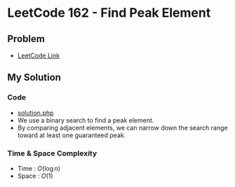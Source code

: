 # LeetCode 162 - Find Peak Element

## Problem  
- [LeetCode Link](https://leetcode.com/problems/find-peak-element/)

## My Solution

### Code
- [solution.php](./solution.php)
- We use a binary search to find a peak element.
- By comparing adjacent elements, we can narrow down the search range toward at least one guaranteed peak.

### Time & Space Complexity
- Time  : $O(\log n)$
- Space : $O(1)$
